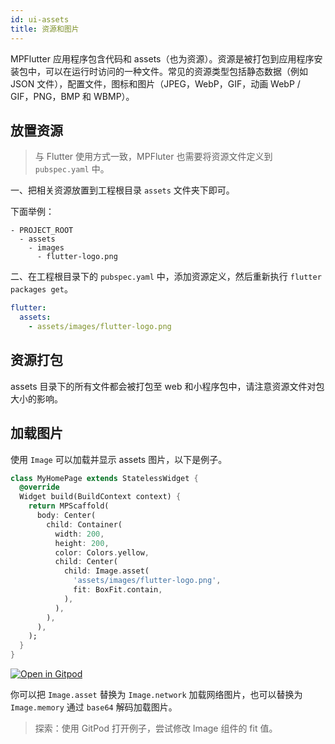 ```yaml
---
id: ui-assets
title: 资源和图片
---
```


MPFlutter 应用程序包含代码和 assets（也为资源）。资源是被打包到应用程序安装包中，可以在运行时访问的一种文件。常见的资源类型包括静态数据（例如 JSON 文件），配置文件，图标和图片（JPEG，WebP，GIF，动画 WebP / GIF，PNG，BMP 和 WBMP）。

## 放置资源

> 与 Flutter 使用方式一致，MPFluter 也需要将资源文件定义到 `pubspec.yaml` 中。

一、把相关资源放置到工程根目录 `assets` 文件夹下即可。

下面举例：

```
- PROJECT_ROOT
  - assets
    - images
      - flutter-logo.png
```

二、在工程根目录下的 `pubspec.yaml` 中，添加资源定义，然后重新执行 `flutter packages get`。

```yml
flutter:
  assets:
    - assets/images/flutter-logo.png
```

## 资源打包 

assets 目录下的所有文件都会被打包至 web 和小程序包中，请注意资源文件对包大小的影响。

## 加载图片

使用 `Image` 可以加载并显示 assets 图片，以下是例子。

```dart
class MyHomePage extends StatelessWidget {
  @override
  Widget build(BuildContext context) {
    return MPScaffold(
      body: Center(
        child: Container(
          width: 200,
          height: 200,
          color: Colors.yellow,
          child: Center(
            child: Image.asset(
              'assets/images/flutter-logo.png',
              fit: BoxFit.contain,
            ),
          ),
        ),
      ),
    );
  }
}
```
[![Open in Gitpod](https://gitpod.io/button/open-in-gitpod.svg)](https://gitpod.io/#github.com/mpflutter/mpflutter_sample/tree/sample_image_asset)

你可以把 `Image.asset` 替换为 `Image.network` 加载网络图片，也可以替换为 `Image.memory` 通过 `base64` 解码加载图片。

> 探索：使用 GitPod 打开例子，尝试修改 Image 组件的 fit 值。